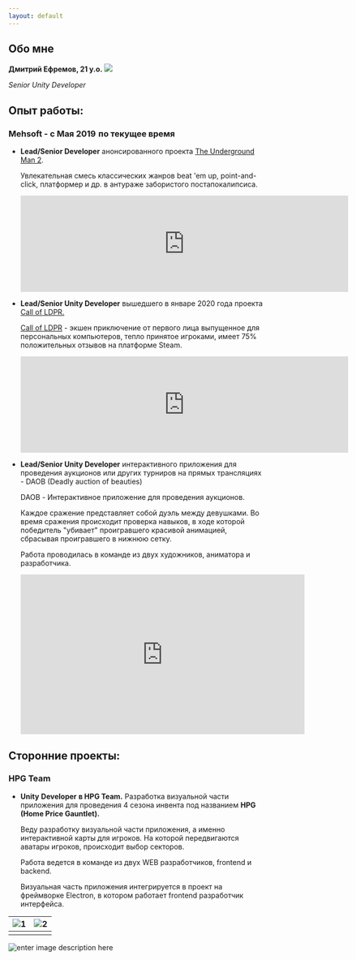 ```yaml
---
layout: default
---
```


## Обо мне
**Дмитрий Ефремов, 21 y.o.**
<img class="profile-picture" src="https://i.imgur.com/8c1Ukin.png">

*Senior Unity Developer*






## **Опыт работы:**

### **Mehsoft** - с Мая 2019  по текущее время
- **Lead/Senior Developer** анонсированного проекта [The Underground Man 2](https://store.steampowered.com/app/1486950/The_Underground_Man_2/).

	Увлекательная смесь классических жанров beat 'em up, point-and-click, платформер и др. в антураже забористого постапокалипсиса.

	<iframe src="https://store.steampowered.com/widget/1486950/" frameborder="0" width="646" height="190"></iframe>

- **Lead/Senior Unity Developer** вышедшего в январе 2020 года проекта [Call of LDPR.](https://store.steampowered.com/app/1449000/CALL_OF_LDPR/)
	
	[Call of LDPR](https://store.steampowered.com/app/1449000/CALL_OF_LDPR/) - экшен приключение от первого лица выпущенное для персональных компьютеров, тепло принятое игроками, имеет 75% положительных отзывов на платформе Steam.


	<iframe src="https://store.steampowered.com/widget/1449000/" frameborder="0" width="646" height="190"></iframe>


-   **Lead/Senior Unity Developer** интерактивного приложения для проведения аукционов или других турниров на прямых трансляциях - DAOB (Deadly auction of beauties)
    

	DAOB - Интерактивное приложение для проведения аукционов.

	Каждое сражение представляет собой дуэль между девушками. Во время сражения происходит проверка навыков, в ходе которой победитель "убивает" проигравшего красивой анимацией, сбрасывая проигравшего в нижнюю сетку.

	Работа проводилась в команде из двух художников, аниматора и разработчика.
	
	<iframe width="560" height="315" src="https://www.youtube.com/embed/XYS-zTtFvno?start=318" frameborder="0" allow=" autoplay;  encrypted-media; picture-in-picture" allowfullscreen></iframe>

## **Сторонние проекты:**

### **HPG Team**
- **Unity** **Developer**  **в HPG Team.** Разработка визуальной части приложения для проведения 4 сезона инвента под названием **HPG** **(****Home**  **Price**  **Gauntlet****).**

	Веду разработку визуальной части приложения, а именно интерактивной карты для игроков. На которой передвигаются аватары игроков, происходит выбор секторов.

	Работа ведется в команде из двух WEB разработчиков, frontend и backend.

	Визуальная часть приложения интегрируется в проект на фреймворке Electron, в котором работает frontend разработчик интерфейса.
	
| ![1](https://i.imgur.com/riJ6MVh.png) | ![2](https://i.imgur.com/PMlAmps.png) |
|--|--|
|  |  |

![enter image description here](https://i.imgur.com/7vBa8eY.png)



